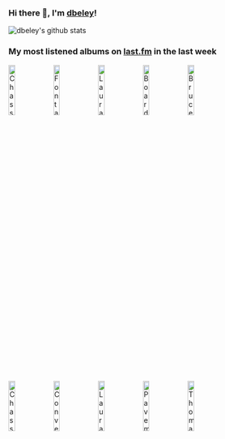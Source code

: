 ### Hi there 👋, I'm [dbeley](https://dbeley.ovh/en)!

![dbeley's github stats](https://github-readme-stats.vercel.app/api?username=dbeley)

### My most listened albums on [last.fm](https://www.last.fm/user/d_beley) in the last week

[<img src='https://lastfm.freetls.fastly.net/i/u/300x300/96de90ff48a74c1e28909b2e620bbf2c.png' width='16%' height='16%' alt='Chassol - Ludi'>](https://www.last.fm/music/chassol/ludi)&nbsp;
[<img src='https://lastfm.freetls.fastly.net/i/u/300x300/c26a07bde7cb26e937acf90255fdf240.jpg' width='16%' height='16%' alt='Fontaines D.C. - A Heros Death'>](https://www.last.fm/music/fontaines%2bd.c./a%2bhero%2527s%2bdeath)&nbsp;
[<img src='https://lastfm.freetls.fastly.net/i/u/300x300/085533f0bef8ff8a83850d43e09c8ab2.jpg' width='16%' height='16%' alt='Laura Marling - Alas I Cannot Swim'>](https://www.last.fm/music/laura%2bmarling/alas%2bi%2bcannot%2bswim)&nbsp;
[<img src='https://lastfm.freetls.fastly.net/i/u/300x300/0bb566f53e9f4cbfccf926acd7371183.png' width='16%' height='16%' alt='Boards of Canada - Music Has the Right to Children'>](https://www.last.fm/music/boards%2bof%2bcanada/music%2bhas%2bthe%2bright%2bto%2bchildren)&nbsp;
[<img src='https://lastfm.freetls.fastly.net/i/u/300x300/92587764cd2b43baadcc8c22cdfc53a3.png' width='16%' height='16%' alt='Bruce Springsteen - Nebraska'>](https://www.last.fm/music/bruce%2bspringsteen/nebraska)&nbsp;
<br>
[<img src='https://lastfm.freetls.fastly.net/i/u/300x300/3137ad29b7414f56cfb76306c3f01ee3.jpg' width='16%' height='16%' alt='Chassol - Big Sun'>](https://www.last.fm/music/chassol/big%2bsun)&nbsp;
[<img src='https://lastfm.freetls.fastly.net/i/u/300x300/d291ab9ac7f0cdbae2c100c7595853e7.png' width='16%' height='16%' alt='Converge - Axe to Fall'>](https://www.last.fm/music/converge/axe%2bto%2bfall)&nbsp;
[<img src='https://lastfm.freetls.fastly.net/i/u/300x300/a4acda674a774dedb8a6c47a26cecc84.png' width='16%' height='16%' alt='Laura Marling - I Speak Because I Can'>](https://www.last.fm/music/laura%2bmarling/i%2bspeak%2bbecause%2bi%2bcan)&nbsp;
[<img src='https://lastfm.freetls.fastly.net/i/u/300x300/515b7450118c4ff0b8d0a9ad2b4375ec.png' width='16%' height='16%' alt='Pavement - Crooked Rain, Crooked Rain'>](https://www.last.fm/music/pavement/crooked%2brain%252c%2bcrooked%2brain)&nbsp;
[<img src='https://lastfm.freetls.fastly.net/i/u/300x300/aba20ddda8f03dba850e2d704df9ecf1.jpg' width='16%' height='16%' alt='Thomas Enhco - Bach Mirror'>](https://www.last.fm/music/thomas%2benhco/bach%2bmirror)&nbsp;
<br>
